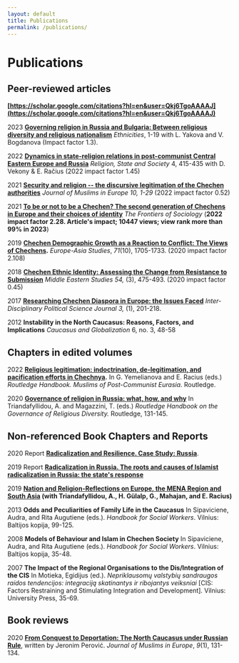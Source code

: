 ```yaml
---
layout: default
title: Publications
permalink: /publications/
---
```


# Publications
## Peer-reviewed articles

**[https://scholar.google.com/citations?hl=en&user=Qkj6TgoAAAAJ](https://scholar.google.com/citations?hl=en&user=Qkj6TgoAAAAJ)**

2023  **[Governing religion in Russia and Bulgaria: Between religious diversity and religious nationalism](https://doi.org/10.1177/14687968231209448)**
*Ethnicities*, 1-19 with L. Yakova and V. Bogdanova (Impact factor 1.3).

2022  **[Dynamics in state-religion relations in post-communist Central Eastern Europe and Russia](https://doi.org/10.1080/09637494.2022.2127591)** *Religion, State and Society* 4, 415-435 with D. Vekony & E. Račius (2022 impact factor 1.45)

2021  **[Security and religion -- the discursive legitimation of the Chechen authorities](https://brill.com/view/journals/jome/10/3/article-p247_2.xml)** *Journal of Muslims in Europe 10, 1-29* (2022 impact factor 0.52)

2021  **[To be or not to be a Chechen? The second generation of Chechens in Europe and their choices of identity](https://doi.org/10.3389/fsoc.2021.631961)** *The Frontiers of Sociology* (**2022 impact factor 2.28. Article's impact; 10447 views; view rank more than 99% in 2023**)

2019  **[Chechen Demographic Growth as a Reaction to Conflict: The Views of Chechens](https://doi.org/10.1080/09668136.2019.1602593).** *Europe-Asia Studies*, *71*(10), 1705-1733. (2020 impact factor 2.108)

2018  **[Chechen Ethnic Identity: Assessing the Change from Resistance to Submission](https://doi.org/10.1080/00263206.2018.1423967)** *Middle Eastern Studies 54,* (3), 475-493. (2020 impact factor 0.45)

2017  **[Researching Chechen Diaspora in Europe: the Issues Faced](http://siba-ese.unisalento.it/index.php/idps/article/view/17314)** *Inter-Disciplinary Political Science Journal 3,* (1), 201-218.

2012  **Instability in the North Caucasus: Reasons, Factors, and Implications** *Caucasus and Globalization* 6, no. 3, 48-58

## Chapters in edited volumes

2022  **[Religious legitimation: indoctrination, de-legitimation, and pacification efforts in Chechnya](https://www.taylorfrancis.com/chapters/edit/10.4324/9781003090632-6/religious-self-legitimation-indoctrination-pacification-efforts-chechen-government-marat-iliyasov).** In G. Yemelianova and E. Racius (eds.) *Routledge Handbook. Muslims of Post-Communist Eurasia*. Routledge.

2020  **[Governance of religion in Russia: what, how, and why](https://www.taylorfrancis.com/chapters/edit/10.4324/9781003083405-15/russia-marat-iliyasov)** In Triandafyllidou, A. and Magazzini, T. (eds.) *Routledge Handbook on the Governance of Religious Diversity.* Routledge, 131-145.

## Non-referenced Book Chapters and Reports

2020  Report  **[Radicalization and Resilience. Case Study: Russia](http://grease.eui.eu/wp-content/uploads/sites/8/2020/10/WP4-Report_Russia-1.pdf)**. 

2019  Report  **[Radicalization in Russia. The roots and causes of Islamist radicalization in Russia: the state's response](http://grease.eui.eu/wp-content/uploads/sites/8/2019/10/Russia-Report.pdf)**

2019  **[Nation and Religion-Reflections on Europe, the MENA Region and South Asia](http://grease.eui.eu/wp-content/uploads/sites/8/2019/05/GREASE-concept-paper_D1.3_Nation-and-Religion_30May2019_FINAL1-2.pdf) (with Triandafyllidou, A., H. Gülalp, G., Mahajan, and E. Racius)**

2013  **Odds and Peculiarities of Family Life in the Caucasus** In Sipaviciene, Audra, and Rita Augutiene (eds.). *Handbook for Social Workers*. Vilnius: Baltijos kopija, 99-125.

2008  **Models of Behaviour and Islam in Chechen Society** In Sipaviciene, Audra, and Rita Augutiene (eds.). *Handbook for Social Workers*. Vilnius: Baltijos kopija, 35-48.

2007  **The Impact of the Regional Organisations to the Dis/Integration of the CIS** In Motieka, Egidijus (ed.). *Nepriklausomų valstybių sandraugos raidos tendencijos: integraciją skatinantys ir ribojantys veiksniai* [CIS: Factors Restraining and Stimulating Integration and Development]. Vilnius: University Press, 35-69.

## Book reviews

2020  [**From Conquest to Deportation: The North Caucasus under Russian Rule**](https://doi.org/10.1163/22117954-12341414), written by Jeronim Perović. *Journal of Muslims in Europe*, *9*(1), 131-134.



